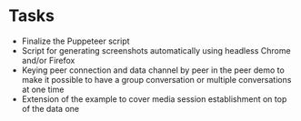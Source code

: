 # Tasks

- Finalize the Puppeteer script
- Script for generating screenshots automatically using headless Chrome and/or Firefox
- Keying peer connection and data channel by peer in the peer demo to make it possible to have a group conversation or multiple conversations at one time
- Extension of the example to cover media session establishment on top of the data one
